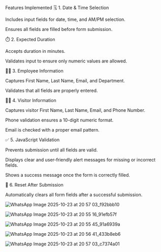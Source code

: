 Features Implemented
🗓️ 1. Date & Time Selection

Includes input fields for date, time, and AM/PM selection.

Ensures all fields are filled before form submission.

⏱️ 2. Expected Duration

Accepts duration in minutes.

Validates input to ensure only numeric values are allowed.

👨‍💼 3. Employee Information

Captures First Name, Last Name, Email, and Department.

Validates that all fields are properly entered.

🧍‍♂️ 4. Visitor Information

Captures visitor First Name, Last Name, Email, and Phone Number.

Phone validation ensures a 10-digit numeric format.

Email is checked with a proper email pattern.

✅ 5. JavaScript Validation

Prevents submission until all fields are valid.

Displays clear and user-friendly alert messages for missing or incorrect fields.

Shows a success message once the form is correctly filled.

💾 6. Reset After Submission

Automatically clears all form fields after a successful submission.


![WhatsApp Image 2025-10-23 at 20 57 03_f92bbb10](https://github.com/user-attachments/assets/fad96dbd-7359-47c3-9256-7aa7f3832b73)

![WhatsApp Image 2025-10-23 at 20 55 16_91efb57f](https://github.com/user-attachments/assets/0dc08a13-31c0-470d-bae3-6f3c76a21339)

![WhatsApp Image 2025-10-23 at 20 55 45_91a6939a](https://github.com/user-attachments/assets/6f30c906-ddb7-4a64-bcad-2dd16a2e2986)

![WhatsApp Image 2025-10-23 at 20 56 41_433b8eb6](https://github.com/user-attachments/assets/3e39d4a8-d5d1-4d9d-9465-e667fe10105b)

![WhatsApp Image 2025-10-23 at 20 57 03_c7374a01](https://github.com/user-attachments/assets/ba98a822-81f0-4d1b-8df2-2261ea6d77e6)




